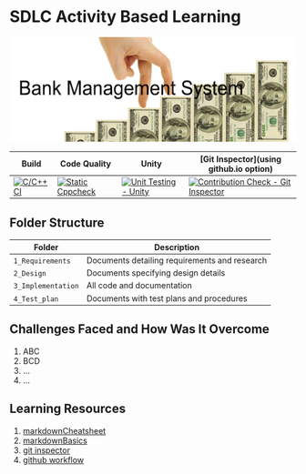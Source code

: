 # SDLC Activity Based Learning


![Bank](https://github.com/256018/MiniProject_C/blob/master/Bank.png)

| Build                                                                                                                                                             | Code Quality                                                                                                                                                                   | Unity                                                                                                                                                                         | [Git Inspector](using github.io option)                                                                                                                                                                   |
|-------------------------------------------------------------------------------------------------------------------------------------------------------------------|--------------------------------------------------------------------------------------------------------------------------------------------------------------------------------|-------------------------------------------------------------------------------------------------------------------------------------------------------------------------------|-----------------------------------------------------------------------------------------------------------------------------------------------------------------------------------------------------------|
| [![C/C++ CI](https://github.com/256018/MiniProject_C/actions/workflows/c-cpp.yml/badge.svg)](https://github.com/256018/MiniProject_C/actions/workflows/c-cpp.yml) | [![Static Cppcheck](https://github.com/256018/MiniProject_C/actions/workflows/cppcheck.yml/badge.svg)](https://github.com/256018/MiniProject_C/actions/workflows/cppcheck.yml) | [![Unit Testing - Unity](https://github.com/256018/MiniProject_C/actions/workflows/unity.yml/badge.svg)](https://github.com/256018/MiniProject_C/actions/workflows/unity.yml) | [![Contribution Check - Git Inspector](https://github.com/256018/MiniProject_C/actions/workflows/gitinspector.yml/badge.svg)](https://github.com/256018/MiniProject_C/actions/workflows/gitinspector.yml) |


## Folder Structure
Folder             | Description
-------------------| -----------------------------------------
`1_Requirements`   | Documents detailing requirements and research
`2_Design`         | Documents specifying design details
`3_Implementation` | All code and documentation
`4_Test_plan`      | Documents with test plans and procedures
   

## Challenges Faced and How Was It Overcome

1. ABC
2. BCD
3. ...
4. ...

## Learning Resources
1. [markdownCheatsheet](https://github.com/adam-p/markdown-here/wiki/Markdown-Cheatsheet)
2. [markdownBasics](https://guides.github.com/features/mastering-markdown/)
3. [git inspector](https://github.com/ejwa/gitinspector.git)
4. [github workflow](https://docs.github.com/en/actions/learn-github-action)

